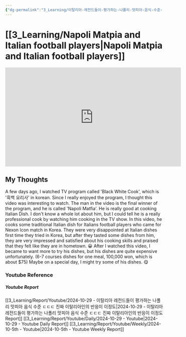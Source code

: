 ```yaml
---
{"dg-permalink":"3_Learning/이탈리아-레전드들이-평가하는-나폴리-맛피아-음식-수준-ㄷㄷㄷ-진짜-이탈리아인의-반응이-이정도","created-date":"2024-10-29 10:56:01 am","date":"2024-10-29","type":"youtube","tags":["youtube","entertainment"],"aliases":null,"youtuber":"슛포러브","channelName":"슛포러브","link":"https://www.youtube.com/watch?v=-CVvWNwjU48","img":"https://img.youtube.com/vi/-CVvWNwjU48/0.jpg","dg-publish":true,"permalink":"/3_Learning/이탈리아-레전드들이-평가하는-나폴리-맛피아-음식-수준-ㄷㄷㄷ-진짜-이탈리아인의-반응이-이정도/","dgPassFrontmatter":true,"noteIcon":"1"}
---
```



# [[3_Learning/Napoli Matpia and Italian football players\|Napoli Matpia and Italian football players]]


<div class="container-root"><span></span></div><div><div class="container-root"><iframe width="560" height="315" src="https://www.youtube.com/embed/-CVvWNwjU48" title="YouTube video player" frameborder="0" allow="accelerometer; autoplay; clipboard-write; encrypted-media; gyroscope; picture-in-picture; web-share" allowfullscreen=""></iframe></div></div>

## My Thoughts
A few days ago, I watched TV program called 'Black White Cook', which is '흑백 요리사' in korean.
Since I really enjoyed the program, I thought this video was interesting to watch.
The man in the video is the final winner of the program, and he is called 'Napoli Matfia'.
He is really good at cooking Italian Dish.
I don't know a whole lot about him, but I could tell he is a really professional cook by watching him cooking in the TV show.
In this video, he cooks some traditional Italian dish for Italians football players who came for Nexon Icon match in Korea.
They were very disappointed at Italian dishes first time they tried in Korea, but after they tasted some dishes from him, they are very impressed and satisfied about his cooking skills and praised that they felt like they are in hometown. 😀
After I watched this video, I became to want more to try his dishes, but his dishes are quite expensive unfortunately. (6-7 courses dishes for one meal, 100,000 won, which is about $75)
Maybe on a special day, I might try some of his dishes. 😋












### Youtube Reference
##### Youtube Report
[[3_Learning/Report/Youtube/2024-10-29 - 이탈리아 레전드들이 평가하는 나폴리 맛피아 음식 수준 ㄷㄷㄷ 진짜 이탈리아인의 반응이 이정도\|2024-10-29 - 이탈리아 레전드들이 평가하는 나폴리 맛피아 음식 수준 ㄷㄷㄷ 진짜 이탈리아인의 반응이 이정도 Report]]
[[3_Learning/Report/Youtube/Daily/2024-10-29 - Youtube\|2024-10-29 - Youtube Daily Report]]
[[3_Learning/Report/Youtube/Weekly/2024-10-5th - Youtube\|2024-10-5th - Youtube Weekly Report]]

